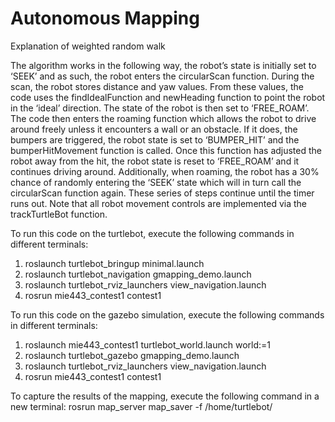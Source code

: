 # Autonomous Mapping
Explanation of weighted random walk

The algorithm works in the following way, the robot’s state is initially set to ‘SEEK’ and as such, the robot enters the circularScan function.
During the scan, the robot stores distance and yaw values. 
From these values, the code uses the findIdealFunction and newHeading function to point the robot in the ‘ideal’ direction. 
The state of the robot is then set to ‘FREE_ROAM’. 
The code then enters the roaming function which allows the robot to drive around freely unless it encounters a wall or an obstacle. 
If it does, the bumpers are triggered, the robot state is set to ‘BUMPER_HIT’ and the bumperHitMovement function is called. 
Once this function has adjusted the robot away from the hit, the robot state is reset to ‘FREE_ROAM’ and it continues driving around. 
Additionally, when roaming, the robot has a 30% chance of randomly entering the ‘SEEK’ state which will in turn call the circularScan function again. 
These series of steps continue until the timer runs out. 
Note that all robot movement controls are implemented via the trackTurtleBot function. 

To run this code on the turtlebot, execute the following commands in different terminals:
1) roslaunch turtlebot_bringup minimal.launch
2) roslaunch turtlebot_navigation gmapping_demo.launch
3) roslaunch turtlebot_rviz_launchers view_navigation.launch
5) rosrun mie443_contest1 contest1

To run this code on the gazebo simulation, execute the following commands in different terminals:
1) roslaunch mie443_contest1 turtlebot_world.launch world:=1
2) roslaunch turtlebot_gazebo gmapping_demo.launch
3) roslaunch turtlebot_rviz_launchers view_navigation.launch
4) rosrun mie443_contest1 contest1

To capture the results of the mapping, execute the following command in a new terminal:
rosrun map_server map_saver -f /home/turtlebot/

